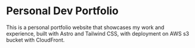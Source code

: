 # Personal Dev Portfolio

This is a personal portfolio website that showcases my work and experience, built with Astro and Tailwind CSS, with deployment on AWS s3 bucket with CloudFront.
